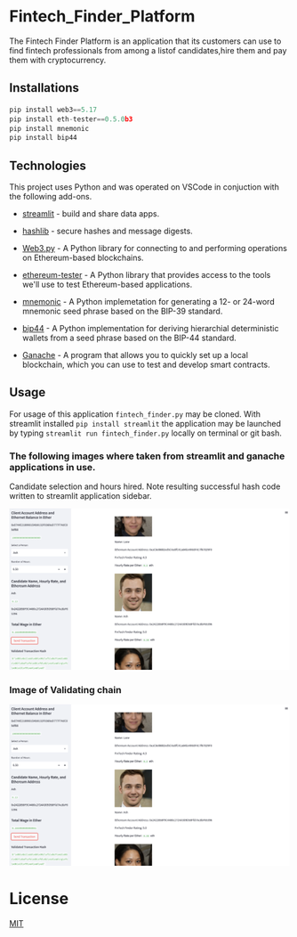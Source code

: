 # Fintech_Finder_Platform

The Fintech Finder Platform is an application that its customers can use to find fintech professionals from
among a listof candidates,hire them and pay them with cryptocurrency.


## Installations

```python
pip install web3==5.17
pip install eth-tester==0.5.0b3
pip install mnemonic
pip install bip44
```

## Technologies

This project uses Python and was operated on VSCode in conjuction with the following add-ons.


* [streamlit](https://streamlit.io/) - build and share data apps.

* [hashlib](https://pypi.org/project/hashlib/) - secure hashes and message digests.

* [Web3.py](https://pypi.org/project/web3/) - A Python library for connecting to and performing operations on Ethereum-based blockchains.

* [ethereum-tester](https://github.com/ethereum/eth-tester) - A Python library that provides access to the tools we'll use to test
Ethereum-based applications.

* [mnemonic](https://pypi.org/project/mnemonic/#:~:text=python%2Dmnemonic&text=It%20consists%20of%20two%20parts,BIP%2D0032%20or%20similar%20methods.) -
A Python implemetation for generating a 12- or 24-word mnemonic seed phrase based on the BIP-39 standard.

* [bip44](https://pypi.org/project/bip44/) - A Python implementation for deriving hierarchial deterministic wallets from a seed phrase
based on the BIP-44 standard.

* [Ganache](https://trufflesuite.com/ganache/) - A program that allows you to quickly set up a local blockchain, which you can use to test and develop
smart contracts.

## Usage

For usage of this application `fintech_finder.py` may be cloned. With streamlit installed `pip install streamlit` the application may be launched
by typing `streamlit run fintech_finder.py` locally on terminal
or git bash.

### The following images where taken from streamlit and ganache applications in use.

Candidate selection and hours hired. Note resulting successful hash code written to streamlit application sidebar.
 
![streamlit](images/mod19one.png)

### Image of Validating chain
![streamlit image 1](images/mod19-1.png)


# License
[MIT](license)
